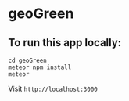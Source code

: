 # geoGreen

## To run this app locally:
   
    cd geoGreen
    meteor npm install
    meteor

Visit `http://localhost:3000`